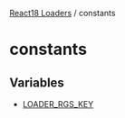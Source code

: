 [React18 Loaders](../modules.md) / constants

# constants

## Variables

- [LOADER_RGS_KEY](../variables/constants.LOADER_RGS_KEY.md)

